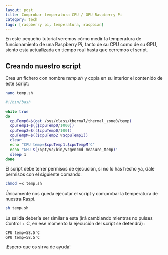 ```yaml
---
layout: post
title: Comprobar temperatura CPU / GPU Raspberry Pi
category: tech
tags: [raspberry pi, temperatura, raspbian]
---
```


En este pequeño tutorial veremos cómo medir la temperatura de funcionamiento de una Raspberry Pi, tanto de su CPU como de su GPU, siento esta actualizada en tiempo real hasta que cerremos el script.

## Creando nuestro script

Crea un fichero con nombre _temp.sh_ y copia en su interior el contenido de este script:

```bash
nano temp.sh

```

```bash
#!/bin/bash

while true
do
  cpuTemp0=$(cat /sys/class/thermal/thermal_zone0/temp)
  cpuTemp1=$(($cpuTemp0/1000))
  cpuTemp2=$(($cpuTemp0/100))
  cpuTempM=$(($cpuTemp2 %$cpuTemp1))
  clear
  echo "CPU temp=$cpuTemp1.$cpuTempM'C"
  echo "GPU $(/opt/vc/bin/vcgencmd measure_temp)"
  sleep 1
done
```

El script debe tener permisos de ejecución, si no lo has hecho ya, dale permisos con el siguiente comando:

```bash
chmod +x temp.sh
```

Únicamente nos queda ejecutar el script y comprobar la temperatura de nuestra Raspi.

```bash
sh temp.sh
```

La salida debería ser similar a esta (irá cambiando mientras no pulses Control + C, en ese momento la ejecución del script se detendrá) :

```
CPU temp=58.5'C
GPU temp=58.5'C
```

¡Espero que os sirva de ayuda!